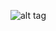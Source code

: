 ![alt tag](https://rawgit.com/ramintagizade/Android-App-Development/master/HappyBirthdayApp/HappyBirthdayApp.gif)
